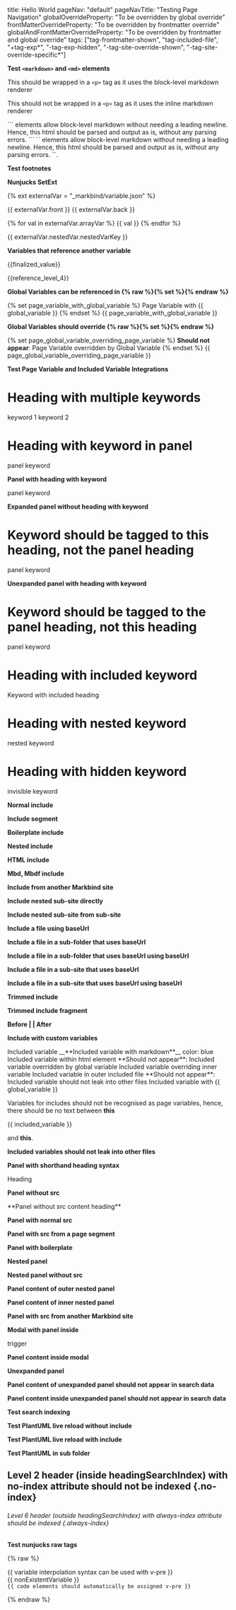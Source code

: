<frontmatter>
title: Hello World
pageNav: "default"
pageNavTitle: "Testing Page Navigation"
globalOverrideProperty: "To be overridden by global override"
frontMatterOverrideProperty: "To be overridden by frontmatter override"
globalAndFrontMatterOverrideProperty: "To be overridden by frontmatter and global override"
tags: ["tag-frontmatter-shown", "tag-included-file", "+tag-exp*", "-tag-exp-hidden", "-tag-site-override-shown", "-tag-site-override-specific*"]
</frontmatter>

<div class="website-content">

**Test `<markdown>` and `<md>` elements**

<markdown>This should be wrapped in a `<p>` tag as it uses the block-level markdown renderer</markdown>

<md>This should not be wrapped in a `<p>` tag as it uses the inline markdown renderer</md>

<markdown class="mt-2">
```
<markdown> elements allow block-level markdown without needing a leading newline.
Hence, this html should be parsed and output as is, without any parsing errors.
</invalidhtml>
```
</markdown>

<md>
`<md>` elements allow block-level markdown without needing a leading newline.
Hence, this html should be parsed and output as is, without any parsing errors.
`</invalid>`.
</md>


**Test footnotes**

<include src="testFootnotes.md" />

**Nunjucks SetExt**

{% ext externalVar = "_markbind/variable.json" %}

{{ externalVar.front }} {{ externalVar.back }}

{% for val in externalVar.arrayVar %}
{{ val }}
{% endfor %}

{{ externalVar.nestedVar.nestedVarKey }}

**Variables that reference another variable**

{{finalized_value}}

{{reference_level_4}}

**Global Variables can be referenced in {% raw %}{% set %}{% endraw %}**

{% set page_variable_with_global_variable %}
Page Variable with {{ global_variable }}
{% endset %}
{{ page_variable_with_global_variable }}

**Global Variables should override {% raw %}{% set %}{% endraw %}**

{% set page_global_variable_overriding_page_variable %}
**Should not appear**: Page Variable overridden by Global Variable
{% endset %}
{{ page_global_variable_overriding_page_variable }}

**Test Page Variable and Included Variable Integrations**

<include src="testPageVariablesInInclude.md" />

# Heading with multiple keywords
<span class="keyword">keyword 1</span>
<span class="keyword">keyword 2</span>

# Heading with keyword in panel
<panel header="Panel with keyword" expanded>
  <span class="keyword">panel keyword</span>
</panel>

**Panel with heading with keyword**

<panel header="# Panel with heading" expanded>
  <span class="keyword">panel keyword</span>
</panel>

**Expanded panel without heading with keyword**

<panel header="# Panel without heading with keyword" expanded>

  # Keyword should be tagged to this heading, not the panel heading
  <span class="keyword">panel keyword</span>
</panel>

**Unexpanded panel with heading with keyword**
<panel header="# Panel with heading with keyword">

  # Keyword should be tagged to the panel heading, not this heading
  <span class="keyword">panel keyword</span>
</panel>

# Heading with included keyword
<include src="testKeyword.md" />

<include src="testKeywordHeading.md" />
<span class="keyword">Keyword with included heading</span>

# Heading with nested keyword
<div>
  <div>
    <div>
      <span class="keyword">nested keyword</span>
    </div>
  </div>
</div>

# Heading with hidden keyword
<span class="keyword d-none">invisible keyword</span>

<include src="testTags.md" />

**Normal include**

<include src="requirements/EstablishingRequirements.md" />

**Include segment**

<include src="requirements/EstablishingRequirements.md#preview" />

**Boilerplate include**

<include src="requirements/boilerTest.md" name="Boilerplate Referencing" boilerplate />

<include src="requirements/notInside.md" name="Referencing specified path in boilerplate" boilerplate="folder/inside.md"/>

**Nested include**

<include src="requirements/nestedInclude.md" />

**HTML include**

<include src="testInclude.html" />

**Mbd, Mbdf include**

<include src="testIncludeMbd.mbd" />
<include src="testIncludeMbdf.mbdf" />

**Include from another Markbind site**

<include src="sub_site/index.md" />
<include src="sub_site/testReuseSubsite.md" />
<include src="sub_site/testReuseSubsite.md#imageTest" />

**Include nested sub-site directly**

<box>
<include src="sub_site/nested_sub_site/index.md" />
</box>

**Include nested sub-site from sub-site**

<box>
<include src="sub_site/testSubsiteAndNestedSubsiteBaseUrl.md" />
</box>

**Include a file using baseUrl**
<include src="{{baseUrl}}/requirements/SpecifyingRequirements.md#preview" />
<panel src="{{baseUrl}}/requirements/SpecifyingRequirements.md#preview" header="**same test with panels**" type="minimal" />

**Include a file in a sub-folder that uses baseUrl**
<include src="requirements/testBaseUrlInIncludeSrc.md" />
<panel src="requirements/testBaseUrlInIncludeSrc.md" header="**same test with panels**" type="minimal" />

**Include a file in a sub-folder that uses baseUrl using baseUrl**
<include src="{{baseUrl}}/requirements/testBaseUrlInIncludeSrc.md" />
<panel src="{{baseUrl}}/requirements/testBaseUrlInIncludeSrc.md" header="**same test with panels**" type="minimal" />

**Include a file in a sub-site that uses baseUrl**
<include src="sub_site/testBaseUrlInIncludeSrcSubSite.md" />
<panel src="sub_site/testBaseUrlInIncludeSrcSubSite.md" header="**same test with panels**" type="minimal" />

**Include a file in a sub-site that uses baseUrl using baseUrl**
<include src="{{baseUrl}}/sub_site/testBaseUrlInIncludeSrcSubSite.md" />
<panel src="{{baseUrl}}/sub_site/testBaseUrlInIncludeSrcSubSite.md" header="**same test with panels**" type="minimal" />

**Trimmed include** 

**<include src="testTrimInclude.md" trim inline />**

**Trimmed include fragment**

**Before | <include src="testTrimIncludeFragment.mbdf#fragment" trim inline /> | After**

**Include with custom variables**

<include src="testIncludeVariables.md" var-included_variable_as_include_attribute="Included variable as include attribute">
  <variable name="included_variable">Included variable</variable>
  <variable name="included_variable_with_markdown">__**Included variable with markdown**__</variable>
  <variable name="included_variable_as_attribute">color: blue</variable>
  <variable name="included_variable_as_html_element"><span>Included variable within html element</span></variable>
  <variable name="global_variable_overriding_included_variable">**Should not appear**: Included variable overridden by global variable</variable>
  <variable name="included_variable_inner_overridden">Included variable overriding inner variable</variable>
  <variable name="included_variable_in_outer_included_file">Included variable in outer included file</variable>
  <variable name="included_variable_should_not_leak">**Should not appear**: Included variable should not leak into other files</variable>
  <variable name="included_variable_with_global_variable">Included variable with {{ global_variable }}</variable>
</include>

Variables for includes should not be recognised as page variables, hence, there should be no text between **this**

{{ included_variable }}

and **this**.

**Included variables should not leak into other files**

<include src="testIncludeVariableLeak.md" />

**Panel with shorthand heading syntax**

<panel>
    <span heading>
        Heading
    </span>
</panel>

**Panel without src**

<panel header="## Panel without src header" expanded>
<markdown>
**Panel without src content heading**
</markdown> 
</panel>

**Panel with normal src**

<panel header="## Panel with normal src header" src="testPanels/PanelNormalSource.md" expanded>
</panel>    

**Panel with src from a page segment**

<panel header="## Panel with src from a page segment header" src="testPanels/PanelSourceContainsSegment.md#segment" expanded>
</panel>

**Panel with boilerplate**

<panel header="## Boilerplate referencing" src="testPanels/boilerTestPanel.md"  boilerplate expanded>
</panel>

<panel header="## Referencing specified path in boilerplate" src="testPanels/notInside.md" boilerplate="folder/panelBoilerplate.md" expanded>
</panel>

**Nested panel**

<panel header="## Outer nested panel" src="testPanels/NestedPanel.md" expanded>
</panel>

**Nested panel without src**

<panel header="## Outer nested panel without src" expanded>

  **Panel content of outer nested panel**

  <panel header="## Inner panel header without src" expanded>
  
  **Panel content of inner nested panel**

  </panel>
</panel>

**Panel with src from another Markbind site**

<panel header="## Panel with src from another Markbind site header" src="sub_site/index.md" expanded>
</panel>
<panel header="## Panel with src from another Markbind site header" src="sub_site/testReuseSubsite.md" expanded>
</panel>
</div>

**Modal with panel inside**

<trigger for="modal-with-panel">trigger</trigger>

<modal header="modal title with panel inside" id="modal-with-panel">
  <panel header="## Panel inside modal" expanded>
  
  **Panel content inside modal**

  </panel>
</modal>

**Unexpanded panel**

<panel header="## Unexpanded panel header">

  **Panel content of unexpanded panel should not appear in search data**

  <panel header="## Panel header inside unexpanded panel should not appear in search data" expanded>
  
  **Panel content inside unexpanded panel should not appear in search data**

  </panel>
</panel>

**Test search indexing**

**Test PlantUML live reload without include**
<puml src="diagrams/activity.puml" alt="activity diagram" />

**Test PlantUML live reload with include**
<include src="testPlantUML.md" />

**Test PlantUML in sub folder**
<include src="sub_site/testPlantUMLSubFolderInclude.mbdf" />

## Level 2 header (inside headingSearchIndex) with no-index attribute should not be indexed {.no-index}

###### Level 6 header (outside headingSearchIndex) with always-index attribute should be indexed {.always-index}

**Test nunjucks raw tags**

{% raw %}

<div v-pre>{{ variable interpolation syntax can be used with v-pre }}</div>
<div v-pre>{{ nonExistentVariable }}</div>
<code>{{ code elements should automatically be assigned v-pre }}</code>

{% endraw %}
